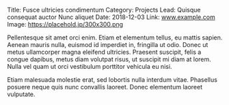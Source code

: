 Title: Fusce ultricies condimentum
Category: Projects
Lead: Quisque consequat auctor Nunc aliquet
Date: 2018-12-03
Link: www.example.com
Image: https://placehold.jp/300x300.png

Pellentesque sit amet orci enim. Etiam et elementum tellus, eu mattis sapien. Aenean mauris nulla, euismod id imperdiet in, fringilla ut odio. Donec ut metus ullamcorper magna eleifend ultricies. Praesent suscipit, felis a congue dapibus, metus diam volutpat risus, ut suscipit mi diam at lorem. Nulla vel quam ut orci vestibulum porttitor vehicula eu nisi. 

Etiam malesuada molestie erat, sed lobortis nulla interdum vitae. Phasellus posuere neque quis nunc convallis laoreet. Donec elementum laoreet vulputate. 